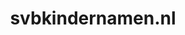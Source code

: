 ---
layout: post
title: "svbkindernamen.nl"
internal_url: "/dutchgov/svbkindernamen.nl.html"
subdomains_count: 2
all_subdomains_count: 2
urls_count: 2
ssl_rank: 0
http_rank: 87
url_link: /data/svbkindernamen.nl/urls.txt
all_subdomains_link: /data/svbkindernamen.nl/all_subdomains.txt
subdomains_link: /data/svbkindernamen.nl/subdomains.txt
categories: dutchgov
---